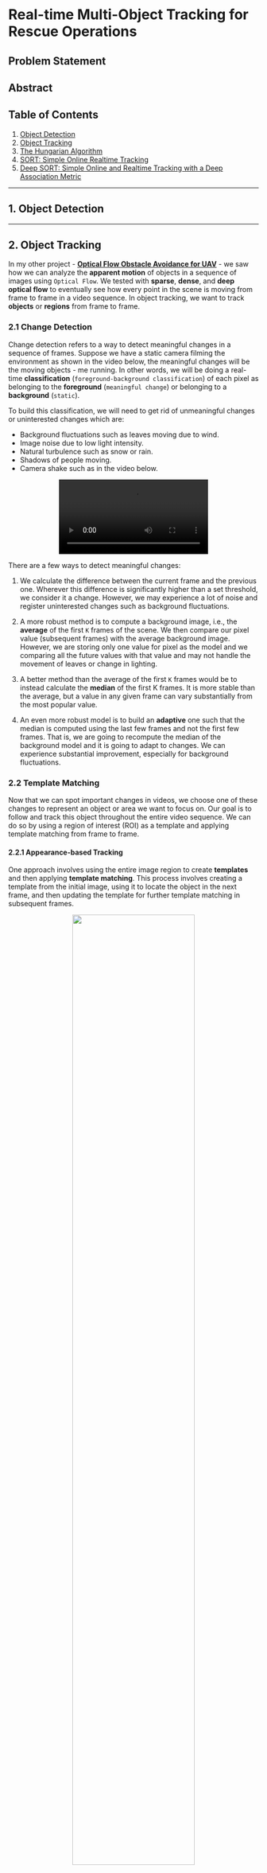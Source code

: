 # Real-time Multi-Object Tracking for Rescue Operations

## Problem Statement

## Abstract

## Table of Contents
1. [Object Detection](#od)
2. [Object Tracking](#ot)
3. [The Hungarian Algorithm](#ha)
4. [SORT: Simple Online Realtime Tracking](#s)
5. [Deep SORT: Simple Online and Realtime Tracking with a Deep Association Metric](#ds)

------------
<a name="od"></a>
## 1. Object Detection

------------
<a name="ot"></a>
## 2. Object Tracking
In my other project - [**Optical Flow Obstacle Avoidance for UAV**](https://github.com/yudhisteer/Optical-Flow-Obstacle-Avoidance-for-UAV) - we saw how we can analyze the **apparent motion** of objects in a sequence of images using ```Optical Flow```. We tested with **sparse**, **dense**, and **deep optical flow** to eventually see how every point in the scene is moving from frame to frame in a video sequence. In object tracking, we want to track **objects** or **regions** from frame to frame. 

### 2.1 Change Detection
Change detection refers to a way to detect meaningful changes in a sequence of frames. Suppose we have a static camera filming the environment as shown in the video below, the meaningful changes will be the moving objects - me running. In other words, we will be doing a real-time **classification** (```foreground-background classification```) of each pixel as belonging to the **foreground** (```meaningful change```) or belonging to a **background** (```static```).


To build this classification, we will need to get rid of unmeaningful changes or uninterested changes which are:

- Background fluctuations such as leaves moving due to wind.
- Image noise due to low light intensity.
- Natural turbulence such as snow or rain.
- Shadows of people moving.
- Camera shake such as in the video below.

<div style="text-align: center;">
  <video src="https://github.com/yudhisteer/Real-time-Ego-Tracking-A-Tactical-Solution-for-Rescue-Operations/assets/59663734/38a4e14a-6e03-4ead-adee-7a9a13bb01a5" controls="controls" style="max-width: 730px;">
  </video>
</div>

There are a few ways to detect meaningful changes:
1. We calculate the difference between the current frame and the previous one. Wherever this difference is significantly higher than a set threshold, we consider it a change. However, we may experience a lot of noise and register uninterested changes such as background fluctuations.

2. A more robust method is to compute a background image, i.e., the **average** of the first ```K``` frames of the scene. We then compare our pixel value (subsequent frames) with the average background image. However, we are storing only one value for pixel as the model and we comparing all the future values with that value and may not handle the movement of leaves or change in lighting.

3. A better method than the average of the first ```K``` frames would be to instead calculate the **median** of the first K frames. It is more stable than the average, but a value in any given frame can vary substantially from the most popular value.

4. An even more robust model is to build an **adaptive** one such that the median is computed using the last few frames and not the first few frames. That is, we are going to recompute the median of the background model and it is going to adapt to changes. We can experience substantial improvement, especially for background fluctuations.


### 2.2 Template Matching
Now that we can spot important changes in videos, we choose one of these changes to represent an object or area we want to focus on. Our goal is to follow and track this object throughout the entire video sequence. We can do so by using a region of interest (ROI) as a template and applying template matching from frame to frame.

#### 2.2.1 Appearance-based Tracking
One approach involves using the entire image region to create **templates** and then applying **template matching**. This process involves creating a template from the initial image, using it to locate the object in the next frame, and then updating the template for further template matching in subsequent frames.

<p align="center">
  <img src="https://github.com/yudhisteer/Real-time-Ego-Tracking-A-Tactical-Solution-for-Rescue-Operations/assets/59663734/a4294f57-94ea-4d66-8863-3dcf4830b165" width="70%" />
</p>

In the example above, we take the grey car in frame ```t-1``` in the red window as a template.  We then apply that template within a search window (green) in the next frame, ```t```. Wherever we find a good match (blue), we declare it as the new position of the object. The condition is that the **change in appearance** of the object between time ```t-1``` and ```t``` is **very small**. However, this method does not handle well large changes in **scale**, **viewpoint**, or **occlusion**.


#### 2.2.2 Histogram-based Tracking

In histogram-based tracking, rather than using the entire image region, we compute a **histogram** - 1-dimensional (grayscale image) or high-dimensional histogram (RGB image). This histogram serves as a **template**, and the tracking process involves **matching** these histograms between images to effectively track the object.

<p align="center">
  <img src="https://github.com/yudhisteer/Real-time-Ego-Tracking-A-Tactical-Solution-for-Rescue-Operations/assets/59663734/d40b0246-bbe9-4191-adbf-16554e7adf93" width="90%" />
</p>

We want to track an object within a region of interest (ROI). However, the reliability of points in the ROI decreases towards the **edges** due to potential **background interference**. To address this, a **weighted histogram**, like the ```Epanechnikov kernel```, is used. This weights pixel contributions differently based on their distance from the center of the window. The weighted histograms are then employed for **matching** between frames, similar to **template matching**. This method, relying on histogram matching, proves more **resilient** to changes in **object pose**, **scale**, **illumination**, and **occlusion** compared to appearance-based template matching.

### 2.3 Tracking-by-Detection

#### 2.3.1 Matching Features using SIFT

1. Given a frame at time ```t-1```, we can either use an object detection algorithm to detect an object and draw a bounding box around it, or we can manually draw a bounding box around an object of interest. 
2. We then compute **SIFT** of similar features for the frame. Note that SIFT has the location and also the descriptor of the features.
3. We classify the features within our bounding box as an **object** and declare them to belong to set ```O```.
4. We then classify the remaining features (outside the bounding box) as **background** and declare them to belong to set ```B```.
5. For the next frame ```t```, we again calculate SIFT **features** and **descriptors**.
6. For each feature and descriptor in frame ```t```, we calculate the distance, ```d_O```, between the current feature and the best matching feature in the object model, ```O```.
7. For each feature and descriptor in frame ```t```, we calculate the distance, ```d_B```, between the current feature and the best matching feature in the background model, ```B```.
8. If ```d_O``` is much smaller than ```d_B``` then we give a confidence value of ```+1``` that the feature belongs to the object else we give a confidence value of ```-1``` that it does not belong to the object.
9. We then take the bounding box in the previous frame ```t-1``` and place it in the current frame ```t```.
10. We will **distort** this window that has changed its position and shape to grab as many object features as possible.
11. We want to find the window for which we have the **largest** number of **object features** inside and a small number of background features such that it becomes the **new position** of the object.
12. Recall that the object may have changed in appearance slightly so we're going to then take the features inside to update the object model, ```O```, and the features outside to update the background model, ```B```.
134. We repeat the process for all the remaining frames and track the object of interest.


#### 2.3.2 Similarity Learning using Siamese Network


<p align="center">
  <img src="https://github.com/yudhisteer/Real-time-Ego-Tracking-A-Tactical-Solution-for-Rescue-Operations/assets/59663734/cd85c8a9-1bf8-4a8f-a695-a1495eecfe63" width="90%" />
</p>




### 2.4 Cost Function

#### 2.4.1 Intersection over Union (IoU)

<p align="center">
  <img src="https://github.com/yudhisteer/Real-time-Multi-Object-Tracking-for-Rescue-Operations/assets/59663734/eada6f49-bdc1-4451-8b39-4c0e85e9aba8" />
</p>


#### 2.4.2 Sanchez-Matilla

<p align="center">
  <img src="https://github.com/yudhisteer/Real-time-Multi-Object-Tracking-for-Rescue-Operations/assets/59663734/5e355475-9173-42ab-aa7a-d77aa683dc6c" />
</p>


#### 2.4.3 Yu

<p align="center">
  <img src="https://github.com/yudhisteer/Real-time-Multi-Object-Tracking-for-Rescue-Operations/assets/59663734/35b8a583-063c-40c6-ac55-d93cc4d0c44c" />
</p>


### 2.4 Metric

#### 2.5.1 MOTA

#### 2.5.2 IDF1

---------------
<a name="ha"></a>
## 3. The Hungarian Algorithm
The Hungarian algorithm(Kuhn-Munkres algorithm) is a **combinatorial optimization algorithm** used for solving ```assignment problems```. In the context of object tracking, it is employed to find the optimal association between multiple **tracks** and **detections**, optimizing the **cost** of assignments based on metrics such as **Intersection over Union (IoU)**. But why do we need the Hungarian algorithm? Why don't we choose the highest IOU? Here's why:

- It can deal with cases where not all tracks are associated with detections or vice versa.
- It can handle scenarios with multiple tracks and detections, ensuring coherent and consistent assignments. Suppose for one object we have three IOUs: ```0.29```, ```0.30```, and ```0.31```. If we had to choose the highest IOU we would choose ```0.31``` but this also means that we selected this IOU over the lowest one (```0.29```) with only a difference of ```0.02```. Selecting the highest IOU would be a naive approach.
- It considers all possible associations simultaneously, optimizing the overall assignment of tracks to detections.

Now let's take an example of three bounding boxes as shown below. The **black** ones are the **tracks** at time ```t-1``` and the **red** ones are the **detections** at time ```t```. From the image, we can already see which track will associate with which detection. Note that this is a simple scenario where we have no two or more detections for one track.

<p align="center">
  <img src="https://github.com/yudhisteer/Multi-Object-Tracking-with-Deep-SORT/assets/59663734/00b43dbd-7929-4ec2-9023-09b6a4e47e45" width="70%" />
</p>

The next step will be to calculate the IOU for each combination of detection and track and put them in a matrix as shown below. Again, we can already see a pattern of association emerging for the detection and track from the value of IOU only.

<p align="center">
  <img src="https://github.com/yudhisteer/Multi-Object-Tracking-with-Deep-SORT/assets/59663734/95b5f22f-13bc-48b1-9fe7-ac7db1090f85" width="50%" />
</p>

Below is the step-by-step process of the Hungarian algorithm. We won't need to code it from scratch but use a function from ```scipy```.

<p align="center">
  <img src="https://github.com/yudhisteer/Multi-Object-Tracking-with-Deep-SORT/assets/59663734/38d83258-89c1-424a-ad84-8ec151d62090" width="50%" />
</p>

For our scenario since our metric is IOU, meaning the highest IOU equal to the highest overlap between two bounding boxes, it is a **maximization** problem. Hence, we introduce a **minus** sign in the IOU matrix when putting it as a parameter in the ```linear_sum_assignment``` function.

```python
row_ind, col_ind = linear_sum_assignment(-iou_matrix)
```
We then select an IOU **threshold** ```(0.4```), to filter matches and unmatched items for determining associations between detections and trackings. This threshold allows us to control the level of overlap required for a match. From the results, we may have three possible scenarios:

- **Matches**: Associations between detected objects at time ```t``` and existing tracks from time ```t-1```, indicating the continuity of tracking from one frame to the next.

- **Unmatched Detections**: Detected objects at time ```t``` that do not have corresponding matches with existing tracks from time ```t-1```. These represent newly detected objects or objects for which tracking continuity couldn't be established.

- **Unmatched Trackings**: Existing tracks from time ```t-1``` that do not find corresponding matches with detected objects at time ```t```. This may occur when a tracked object is not detected in the current frame or is incorrectly associated with other objects.

```python
matches = [(old[i], new[j]) for i, j in zip(row_ind, col_ind) if iou_matrix[i, j] >= 0.4]
unmatched_detections = [(new[j]) for i, j in zip(row_ind, col_ind) if iou_matrix[i, j] < 0.4]
unmatched_trackings = [(old[i]) for i, j in zip(row_ind, col_ind) if iou_matrix[i, j] < 0.4]
```
The output:

```python
Matches: [([100, 80, 150, 180], [110, 120, 150, 180]), ([250, 160, 300, 220], [250, 180, 300, 240])]
Unmatched Detections: [[350, 160, 400, 220]]
Unmatched Trackings: [[400, 80, 450, 140]]
```

------------
<a name="s"></a>
## 4. SORT: Simple Online Realtime Tracking
The authors of the SORT paper offer a lean approach for MOT for online and real-time applications. They argue that in the tracking-by-detection method, detection holds a key factor whereby the latter can increase the tracking accuracy by ```18.9%```. SORT focuses on a frame-to-frame prediction using the **Kalman Filter** and association using the **Hungarian algorithm**. Their method achieves speed and accuracy comparable to, at that time, SOTA online trackers. Below is my implementation of the SORT algorithm. Though it is not the same as the official SORT GitHub repo, my approach offers a simpler method with not-so-bad accuracy. Most of the explanations below have been extracted from the [SORT](https://arxiv.org/abs/1602.00763) paper itself and rewritten by me.

### 4.1 Detection
The authors of the SORT paper use a Faster Region CNN - FrRCNN as their object detector. In my implementation, I will use the [YOLOv8m](https://github.com/ultralytics/ultralytics) model. I have created a **yolo_detection** function which takes in as parameters an image, the YOLO model, and the label classes we want to detect.

```python
    # 1. Run YOLO Object Detection to get new detections
    _, new_detections_bbox = yolo_detection(image_copy, model, label_class={'car', 'truck', 'person'})
```

### 4.2 Estimation Model
In the SORT algorithm, a ```first-order four-dimensional (4D) Kalman filter``` is employed for object tracking. Each **tracked object** is represented by a ```4D state vector```, incorporating **position** coordinates and **velocities**. The Kalman filter is initialized upon detection, setting its initial state based on the bounding box. In each frame, the filter **predicts** the object's **next state**, updating the bounding box accordingly. When a detection aligns with a track, the Kalman filter is **updated** using the observed information. In my project [UAV Drone: Object Tracking using Kalman Filter](https://github.com/yudhisteer/UAV-Drone-Object-Tracking-using-Kalman-Filter), I explain more about the Kalman Filter in detail.

```python
def KalmanFilter4D(R_std: int = 10, Q_std: float = 0.01):

    # Create a Kalman filter with 8 state variables and 4 measurement variables
    kf = KalmanFilter(dim_x=8, dim_z=4)

    # State transition matrix F
    kf.F = np.array([[1, 1, 0, 0, 0, 0, 0, 0],
                     [0, 1, 0, 0, 0, 0, 0, 0],
                     [0, 0, 1, 1, 0, 0, 0, 0],
                     [0, 0, 0, 1, 0, 0, 0, 0],
                     [0, 0, 0, 0, 1, 1, 0, 0],
                     [0, 0, 0, 0, 0, 1, 0, 0],
                     [0, 0, 0, 0, 0, 0, 1, 1],
                     [0, 0, 0, 0, 0, 0, 0, 1]])

    # Initialize covariance matrix P
    kf.P *= 1000

    # Measurement noise covariance matrix R
    kf.R[2:, 2:] *= R_std

    # Process noise covariance matrix Q
    kf.Q[-1, -1] *= Q_std
    kf.Q[4:, 4:] *= Q_std

    return kf
```

### 4.3 Data Association
When associating detections with existing targets, the algorithm estimates each target's bounding box by predicting its position in the current frame. The assignment cost matrix is computed using the IOU distance, measuring the overlap between detections and predicted bounding boxes. The **Hungarian** algorithm optimally solves the **assignment problem**, with a minimum IOU threshold rejecting assignments with insufficient overlap. Below I wrote an **association** function that computes the Hungarian and returns the indices of match detections, bounding boxes of unmatched detections, and bounding boxes of unmatched trackers as explained in the Hungarian section.

```python
    # 4. Associate new detections bbox (detections) and old obstacles bbox (tracks)
    match_indices, matches, unmatched_detections, unmatched_trackers = association(tracks=old_obstacles_bbox,
                                                                                   detections=new_detections_bbox,
                                                                                  metric_function=metric_total)
```

In this code snippet, for each pair of matched indices representing existing targets and new detections, the algorithm retrieves the ID, bounding box, and age of the old obstacle. It increments the age and creates a new obstacle instance with the corresponding information, including the current time. The Kalman filter predicts the next state. Subsequently, the Kalman filter of the obstacle is then updated with the measurement (bounding box) from the new detection. The obstacle's time is updated, and its bounding box is adjusted according to the Kalman filter's predicted values. Finally, the newly updated obstacle is appended to the list of new obstacles.

```python
    # 5. Matches: Creating new obstacles based on match indices
    for index in match_indices:
        # Get ID of old obstacles
        id = old_obstacles[index[0]].id
        # Get bounding box of new detections
        detection_bbox = new_detections_bbox[index[1]]
        # Get age of old obstacles and increment by 1
        age = old_obstacles[index[0]].age + 1
        # Create an obstacle based on id of old obstacle and bounding box of new detection
        obstacle = ObstacleSORT(id=id, bbox=detection_bbox, age=age, time=current_time)
        # PREDICTION
        F = state_transition_matrix(current_time - obstacle.time)
        obstacle.kf.F = F
        obstacle.kf.predict()
        obstacle.time = current_time
        obstacle.bbox = [int(obstacle.kf.x[0]), int(obstacle.kf.x[2]), int(obstacle.kf.x[4]), int(obstacle.kf.x[6])]
        # UPDATE
        measurement = new_detections_bbox[index[1]]
        obstacle.kf.update(np.array(measurement))
        # Append obstacle to new obstacles list
        new_obstacles.append(obstacle)
```


### 4.4 Creation and Deletion of Track Identities

In the code below, for each unmatched detection, a new obstacle is created with a unique ID, using the bounding box coordinates of the unmatched detection and the current time. This ensures that each new detection, not associated with any existing target, is assigned a distinct identifier. The newly created obstacle is then added to the list of new obstacles, and the ID counter is incremented to maintain uniqueness for the next unmatched detection.

```python
    # 6. New (Unmatched) Detections: Give the new detections an id and register their bounding box coordinates
    for unmatched_detection_bbox in unmatched_detections:
        # Create new obstacle with the unmatched detections bounding box
        obstacle = ObstacleSORT(id=id, bbox=unmatched_detection_bbox, time=current_time)
        # Append obstacle to new obstacles list
        new_obstacles.append(obstacle)
        # Update id
        id += 1
```

Here, the unmatched trackers, which represent existing targets that were not successfully matched with any detection in the current frame, are processed. For each unmatched tracker, the corresponding obstacle is retrieved from the list of old obstacles based on the bounding box. The Kalman filter associated with the obstacle is then updated by predicting its state using the state transition matrix and the time difference since the last update. The unmatch age of the obstacle is incremented, indicating how many frames it has remained unmatched. The obstacle's bounding box is also updated, and it is added to the list of new obstacles to continue tracking.

```python
    # 7. Unmatched tracking: Update unmatch age of tracks in unmatch trackers
    for tracks in unmatched_trackers:
        # Get index of bounding box tracks in old obstacles that match with unmatched trackers
        index = old_obstacles_bbox.index(tracks)
        # If we have a match
        if index is not None:
            # Based on index get the obstacle from old obstacles list
            obstacle = old_obstacles[index]
            # PREDICTION
            F = state_transition_matrix(current_time - obstacle.time)
            obstacle.kf.F = F
            obstacle.kf.predict()
            obstacle.time = current_time
            obstacle.bbox = [int(obstacle.kf.x[0]), int(obstacle.kf.x[2]), int(obstacle.kf.x[4]), int(obstacle.kf.x[6])]
            # Increment unmatch age of obstacle
            obstacle.unmatch_age += 1
            # Append obstacle to new obstacles list
            new_obstacles.append(obstacle)
```

Tracks are terminated after not being detected for a duration defined by "MAX_UNMATCHED_AGE". It avoids issues where predictions continue for a long time without being corrected by the detector. The author argues that "MAX_UNMATCHED_AGE" is set to ```1``` in experiments for two reasons: the constant velocity model is a poor model of the true dynamics, and secondly, the focus is on frame-to-frame tracking rather than **re-identification**. 

```python
    # Draw bounding boxes of new obstacles with their corresponding id
    for _, obstacle in enumerate(new_obstacles):
        # Remove false negative: Filter out obstacles that have not been detected for a long time ("MAX_UNMATCHED_AGE")
        if obstacle.unmatch_age > MAX_UNMATCHED_AGE:
            new_obstacles.remove(obstacle)

        # Remove false positive: Display detections only when appeared "MIN_HIT_STREAK" times
        if obstacle.age >= MIN_HIT_STREAK:
            x1, y1, x2, y2 = obstacle.bbox
            color = get_rgb_from_id(obstacle.id*20)
            cv2.rectangle(image_copy, (x1, y1), (x2, y2), color, thickness=cv2.FILLED)
```


--------------
<a name="ds"></a>
## 4. Deep SORT: Simple Online and Realtime Tracking with a Deep Association Metric

----------------

## References
1. https://arshren.medium.com/hungarian-algorithm-6cde8c4065a3
2. https://www.thinkautonomous.ai/blog/hungarian-algorithm/
3. https://medium.com/augmented-startups/deepsort-deep-learning-applied-to-object-tracking-924f59f99104
4. https://www.youtube.com/watch?v=QtAYgtBnhws&ab_channel=DynamicVisionandLearningGroup
5. https://www.youtube.com/watch?app=desktop&v=ezSx8OyBZVc&ab_channel=ShokoufehMirzaei
6. https://brilliant.org/wiki/hungarian-matching/
7. https://www.youtube.com/watch?v=BLRSIwal7Go&list=PL2zRqk16wsdoYzrWStffqBAoUY8XdvatV&index=12&ab_channel=FirstPrinciplesofComputerVision
